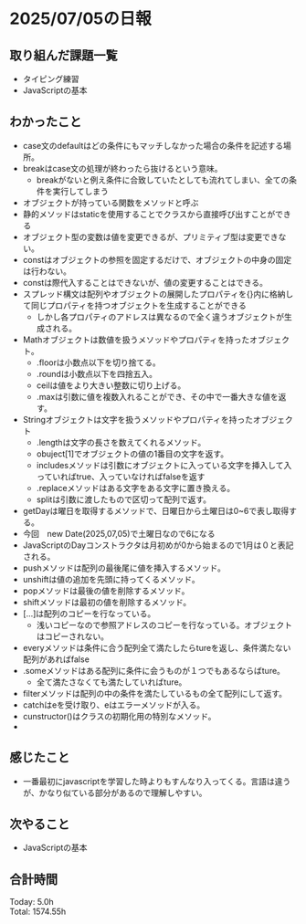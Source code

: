 # 2025/07/05の日報
## 取り組んだ課題一覧
* タイピング練習
* JavaScriptの基本
## わかったこと 
* case文のdefaultはどの条件にもマッチしなかった場合の条件を記述する場所。
* breakはcase文の処理が終わったら抜けるという意味。
  * breakがないと例え条件に合致していたとしても流れてしまい、全ての条件を実行してしまう
*  オブジェクトが持っている関数をメソッドと呼ぶ
*  静的メソッドはstaticを使用することでクラスから直接呼び出すことができる
*  オブジェクト型の変数は値を変更できるが、プリミティブ型は変更できない。
*  constはオブジェクトの参照を固定するだけで、オブジェクトの中身の固定は行わない。
  * constは際代入することはできないが、値の変更することはできる。
* スプレッド構文は配列やオブジェクトの展開したプロパティを{}内に格納して同じプロパティを持つオブジェクトを生成することができる
  * しかし各プロパティのアドレスは異なるので全く違うオブジェクトが生成される。
* Mathオブジェクトは数値を扱うメソッドやプロパティを持ったオブジェクト。
  * .floorは小数点以下を切り捨てる。
  * .roundは小数点以下を四捨五入。
  * ceilは値をより大きい整数に切り上げる。
  * .maxは引数に値を複数入れることができ、その中で一番大きな値を返す。
* Stringオブジェクトは文字を扱うメソッドやプロパティを持ったオブジェクト
  * .lengthは文字の長さを数えてくれるメソッド。
  * obuject[1]でオブジェクトの値の1番目の文字を返す。
  * includesメソッドは引数にオブジェクトに入っている文字を挿入して入っていればtrue、入っていなければfalseを返す
  * .replaceメソッドはある文字をある文字に置き換える。
  * splitは引数に渡したもので区切って配列で返す。
* getDayは曜日を取得するメソッドで、日曜日から土曜日は0~6で表し取得する。
 * 今回　new Date(2025,07,05)で土曜日なので6になる
 * JavaScriptのDayコンストラクタは月初めが0から始まるので1月は０と表記される。
* pushメソッドは配列の最後尾に値を挿入するメソッド。
* unshiftは値の追加を先頭に持ってくるメソッド。
* popメソッドは最後の値を削除するメソッド。
* shiftメソッドは最初の値を削除するメソッド。
* [...]は配列のコピーを行なっている。
  * 浅いコピーなので参照アドレスのコピーを行なっている。オブジェクトはコピーされない。
* everyメソッドは条件に合う配列全て満たしたらtureを返し、条件満たない配列があればfalse
* .someメソッドはある配列に条件に会うものが１つでもあるならばture。
  * 全て満たさなくても満たしていればture。
* filterメソッドは配列の中の条件を満たしているもの全て配列にして返す。
* catchはeを受け取り、eはエラーメソッドが入る。
* cunstructor()はクラスの初期化用の特別なメソッド。
*  
                   
## 感じたこと
* 一番最初にjavascriptを学習した時よりもすんなり入ってくる。言語は違うが、かなり似ている部分があるので理解しやすい。
## 次やること
* JavaScriptの基本
##  合計時間 
Today: 5.0h<br>
Total: 1574.55h

